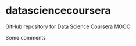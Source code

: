 datasciencecoursera
===================

GitHub repository for Data Science Coursera MOOC

Some comments
